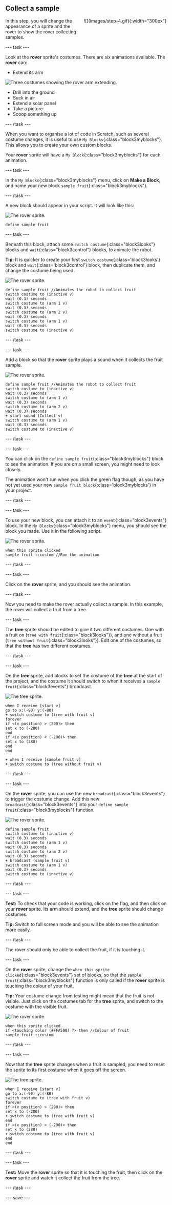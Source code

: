 ## Collect a sample

<div style="display: flex; flex-wrap: wrap">
<div style="flex-basis: 200px; flex-grow: 1; margin-right: 15px;">
In this step, you will change the appearance of a sprite and the rover to show the rover collecting samples.
</div>
<div>
![](images/step-4.gif){:width="300px"}
</div>
</div>

--- task ---

Look at the **rover** sprite's costumes. There are six animations available. The **rover** can:
- Extend its arm

![Three costumes showing the rover arm extending.](images/arm-animation.png)

- Drill into the ground
- Suck in air
- Extend a solar panel
- Take a picture 
- Scoop something up 

--- /task ---

When you want to organise a lot of code in Scratch, such as several costume changes, it is useful to use `My Blocks`{:class="block3myblocks"}. This allows you to create your own custom blocks.

Your **rover** sprite will have a `My Block`{:class="block3myblocks"} for each animation.

--- task ---

In the `My Blocks`{:class="block3myblocks"} menu, click on **Make a Block**, and name your new block `sample fruit`{:class="block3myblocks"}.

--- /task ---

A new block should appear in your script. It will look like this:

![The rover sprite.](images/rover-sprite.png)

```blocks3
define sample fruit
```

--- task ---

Beneath this block, attach some `switch costume`{:class="block3looks"} blocks and `wait`{:class="block3control"} blocks, to animate the robot.

**Tip:** It is quicker to create your first `switch costume`{:class='block3looks'} block and `wait`{:class='block3control'} block, then duplicate them, and change the costume being used.

![The rover sprite.](images/rover-sprite.png)

```blocks3
define sample fruit //Animates the robot to collect fruit
switch costume to (inactive v)
wait (0.3) seconds
switch costume to (arm 1 v)
wait (0.3) seconds
switch costume to (arm 2 v)
wait (0.3) seconds
switch costume to (arm 1 v)
wait (0.3) seconds
switch costume to (inactive v)
```

--- /task ---

--- task ---

Add a block so that the **rover** sprite plays a sound when it collects the fruit sample.

![The rover sprite.](images/rover-sprite.png)

```blocks3
define sample fruit //Animates the robot to collect fruit
switch costume to (inactive v)
wait (0.3) seconds
switch costume to (arm 1 v)
wait (0.3) seconds
switch costume to (arm 2 v)
wait (0.3) seconds
+ start sound (Collect v)
switch costume to (arm 1 v)
wait (0.3) seconds
switch costume to (inactive v)
```

--- /task ---


--- task ---

You can click on the `define sample fruit`{:class="block3myblocks"} block to see the animation. If you are on a small screen, you might need to look closely.

The animation won't run when you click the green flag though, as you have not yet used your new `sample fruit block`{:class='block3myblocks'} in your project.

--- /task ---

--- task ---

To use your new block, you can attach it to an `event`{:class="block3events"} block. In the `My Blocks`{:class="block3myblocks"} menu, you should see the block you made. Use it in the following script.

![The rover sprite.](images/rover-sprite.png)

```blocks3
when this sprite clicked
sample fruit ::custom //Run the animation
```

--- /task ---

--- task ---

Click on the **rover** sprite, and you should see the animation.

--- /task ---

Now you need to make the rover actually collect a sample. In this example, the rover will collect a fruit from a tree.

--- task ---

The **tree** sprite should be edited to give it two different costumes. One with a fruit on (`tree with fruit`{:class="block3looks"}), and one without a fruit (`tree without fruit`{:class="block3looks"}). Edit one of the costumes, so that the **tree** has two different costumes.

--- /task ---

--- task ---

On the **tree** sprite, add blocks to set the costume of the **tree** at the start of the project, and the costume it should switch to when it receives a `sample fruit`{:class="block3events"} broadcast.

![The tree sprite.](images/tree-sprite.png)

```blocks3
when I receive [start v]
go to x:(-90) y:(-80)
+ switch costume to (tree with fruit v)
forever
if <(x position) > (290)> then
set x to (-280)
end
if <(x position) < (-290)> then
set x to (280)
end
end

+ when I receive [sample fruit v]
+ switch costume to (tree without fruit v)
```

--- /task ---

--- task ---

On the **rover** sprite, you can use the new `broadcast`{:class="block3events"} to trigger the costume change. Add this new `broadcast`{:class="block3events"} into your `define sample fruit`{:class="block3myblocks"} function.

![The rover sprite.](images/rover-sprite.png)

```blocks3
define sample fruit
switch costume to (inactive v)
wait (0.3) seconds
switch costume to (arm 1 v)
wait (0.3) seconds
switch costume to (arm 2 v)
wait (0.3) seconds
+ broadcast (sample fruit v)
switch costume to (arm 1 v)
wait (0.3) seconds
switch costume to (inactive v)
```

--- /task ---

--- task ---

**Test:** To check that your code is working, click on the flag, and then click on your **rover** sprite. Its arm should extend, and the **tree** sprite should change costumes.

**Tip:** Switch to full screen mode and you will be able to see the animation more easily.

--- /task ---

The rover should only be able to collect the fruit, if it is touching it.

--- task ---

On the **rover** sprite, change the `when this sprite clicked`{:class="block3events"} set of blocks, so that the `sample fruit`{:class="block3myblocks"} function is only called if the **rover** sprite is touching the colour of your fruit.

**Tip:** Your costume change from testing might mean that the fruit is not visible. Just click on the costumes tab for the **tree** sprite, and switch to the costume with the visible fruit.

![The rover sprite.](images/rover-sprite.png)

```blocks3
when this sprite clicked
if <touching color (#FFA500) ?> then //Colour of fruit
sample fruit ::custom
```

--- /task ---

--- task ---

Now that the **tree** sprite changes when a fruit is sampled, you need to reset the sprite to its first costume when it goes off the screen.

![The tree sprite.](images/tree-sprite.png)

```blocks3
when I receive [start v]
go to x:(-90) y:(-80)
switch costume to (tree with fruit v)
forever
if <(x position) > (290)> then
set x to (-280)
+ switch costume to (tree with fruit v)
end
if <(x position) < (-290)> then
set x to (280)
+ switch costume to (tree with fruit v)
end
end
```

--- /task ---

--- task ---

**Test:** Move the **rover** sprite so that it is touching the fruit, then click on the **rover** sprite and watch it collect the fruit from the tree.

--- /task ---


--- save ---
